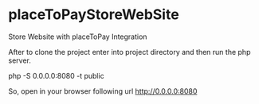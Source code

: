 # placeToPayStoreWebSite
 Store Website with placeToPay Integration

After to clone the project enter into project directory and then run the php server.

php -S 0.0.0.0:8080 -t public

So, open in your browser following url http://0.0.0.0:8080
